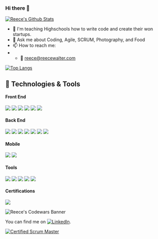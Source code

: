 ### Hi there 👋

[![Reece's Github Stats](https://github-readme-stats.vercel.app/api?username=thereeceshow&show_icons=true&theme=transparent)](https://github.com/thereeceshow/github-readme-stats) 

<!--
**thereeceshow/thereeceshow** is a ✨ _special_ ✨ repository because its `README.md` (this file) appears on your GitHub profile.

Here are some ideas to get you started:

- 🔭 I’m currently working on ...
- 🌱 I’m currently learning ...
- 👯 I’m looking to collaborate on ...
- 🤔 I’m looking for help with ...
- 💬 Ask me about ...
- 📫 How to reach me: ...
- ⚡ Fun fact: ...
-->

- 📓 I'm teaching Highschools how to write code and create their won startups.
- 💬 Ask me about Coding, Agile, SCRUM, Photography, and Food
- 📫 How to reach me: 
- - 📧 reece@reecewalter.com

[![Top Langs](https://github-readme-stats.vercel.app/api/top-langs/?username=thereeceshow&show_icons=true&theme=transparent)](https://github.com/thereeceshow/github-readme-stats)

## 🔧 Technologies & Tools

#### Front End
![](https://img.shields.io/static/v1?message=React&style=plastic&logo=react&color=009FDA&label=%20&labelColor=5c5c5c)
![](https://img.shields.io/static/v1?message=JavaScript&style=plastic&logo=javascript&color=009FDA&label=%20&labelColor=5c5c5c)
![](https://img.shields.io/static/v1?message=HTML+5&style=plastic&logo=html5&color=009FDA&label=%20&labelColor=5c5c5c)
![](https://img.shields.io/static/v1?message=CSS+3&style=plastic&logo=CSS3&color=009FDA&label=%20&labelColor=5c5c5c)
![](https://img.shields.io/static/v1?message=Bootstrap&style=plastic&logo=bootstrap&color=009FDA&label=%20&labelColor=5c5c5c)
![](https://img.shields.io/static/v1?message=Sass&style=plastic&logo=sass&color=009FDA&label=%20&labelColor=5c5c5c)

#### Back End
![](https://img.shields.io/static/v1?message=PHP&style=plastic&logo=php&color=009FDA&label=%20&labelColor=5c5c5c)
![](https://img.shields.io/static/v1?message=Laravel&style=plastic&logo=laravel&color=009FDA&label=%20&labelColor=5c5c5c)
![](https://img.shields.io/static/v1?message=Python&style=plastic&logo=python&color=009FDA&label=%20&labelColor=5c5c5c)
![](https://img.shields.io/static/v1?message=Django&style=plastic&logo=django&color=009FDA&label=%20&labelColor=5c5c5c)
![](https://img.shields.io/static/v1?message=Node&style=plastic&logo=nodedotjs&color=009FDA&label=%20&labelColor=5c5c5c)
![](https://img.shields.io/static/v1?message=Next.js&style=plastic&logo=nextdotjs&color=009FDA&label=%20&labelColor=5c5c5c)
![](https://img.shields.io/static/v1?message=Wordpress&style=plastic&logo=wordpress&color=009FDA&label=%20&labelColor=5c5c5c)

#### Mobile
![](https://img.shields.io/static/v1?message=Xcode&style=plastic&logo=xcode&color=009FDA&label=%20&labelColor=5c5c5c)
![](https://img.shields.io/static/v1?message=Swift+5&style=plastic&logo=swift&color=009FDA&label=%20&labelColor=5c5c5c)

#### Tools
![](https://img.shields.io/static/v1?message=Bash&style=plastic&logo=gnu-bash&color=009FDA&label=%20&labelColor=5c5c5c)
![](https://img.shields.io/static/v1?message=Firebase&style=plastic&logo=firebase&color=009FDA&label=%20&labelColor=5c5c5c)
![](https://img.shields.io/static/v1?message=Digital+Ocean&style=plastic&logo=digitalocean&color=009FDA&label=%20&labelColor=5c5c5c)
![](https://img.shields.io/static/v1?message=Git&style=plastic&logo=git&logoColor=white&color=009FDA&label=%20&labelColor=5c5c5c)
![](https://img.shields.io/static/v1?message=Github&style=plastic&logo=github&logoColor=white&color=009FDA&label=%20&labelColor=5c5c5c)

#### Certifications
![](https://img.shields.io/static/v1?message=CSM®&style=plastic&logo=scrumalliance&logoColor=white&color=009FDA&label=%20&labelColor=5c5c5c)


![Reece's Codewars Banner](https://www.codewars.com/users/thereeceshow/badges/small)

<!-- Actual text -->

You can find me on [![LinkedIn][1]][2].

[![Certified Scrum Master][3]][4]

<!-- Icons -->

[1]: https://raw.githubusercontent.com/MartinHeinz/MartinHeinz/master/linkedin-3-16.png (LinkedIn icon without padding)

[3]: https://bcert.me/bc/html/img/badges/generated/badge-7227.png

<!-- Links -->

[2]: https://www.linkedin.com/in/reecewalter/

[4]: https://bcert.me/suchyubxy


<!--

Former Badges:

![](https://img.shields.io/badge/%20-CSM&#174;-informational?style=plastic&logo=scrumalliance&logoColor=white&color=009FDA)
![](https://img.shields.io/badge/%20-MacOS-informational?style=plastic&logo=macos&logoColor=white&color=009FDA)
![](https://img.shields.io/badge/%20-HTML_5-informational?style=plastic&logo=html5&logoColor=white&color=009FDA)
![](https://img.shields.io/badge/%20-CSS_3-informational?style=plastic&logo=sass&logoColor=white&color=009FDA)
![](https://img.shields.io/badge/%20-Sass-informational?style=plastic&logo=css3&logoColor=white&color=009FDA)
![](https://img.shields.io/badge/%20-Bootstrap-informational?style=plastic&logo=bootstrap&logoColor=white&color=009FDA)
![](https://img.shields.io/badge/%20-JavaScript-informational?style=plastic&logo=javascript&logoColor=white&color=009FDA)
![](https://img.shields.io/badge/%20-React-informational?style=plastic&logo=react&logoColor=white&color=009FDA)
![](https://img.shields.io/badge/%20-PHP-informational?style=plastic&logo=php&logoColor=white&color=009FDA)
![](https://img.shields.io/badge/%20-Laravel-informational?style=plastic&logo=laravel&logoColor=white&color=009FDA)
![](https://img.shields.io/badge/%20-CSS_3-informational?style=plastic&logo=css3&logoColor=white&color=009FDA)
![](https://img.shields.io/badge/%20-Python-informational?style=plastic&logo=python&logoColor=white&color=009FDA)
![](https://img.shields.io/badge/%20-Django-informational?style=plastic&logo=django&logoColor=white&color=009FDA)
![](https://img.shields.io/badge/%20-Swift_5-informational?style=plastic&logo=swift&logoColor=white&color=009FDA)
![](https://img.shields.io/badge/%20-Bash-informational?style=plastic&logo=gnu-bash&logoColor=white&color=009FDA)
![](https://img.shields.io/badge/%20-Firebase-informational?style=plastic&logo=firebase&logoColor=white&color=009FDA)
![](https://img.shields.io/badge/%20-Digital_Ocean-informational?style=plastic&logo=digitalocean&logoColor=white&color=009FDA)
![](https://img.shields.io/badge/%20-Git-informational?style=plastic&logo=git&logoColor=white&color=009FDA)
![](https://img.shields.io/badge/%20-Github-informational?style=plastic&logo=github&logoColor=white&color=009FDA)
![](https://img.shields.io/badge/%20-Codewars-informational?style=plastic&logo=codewars&logoColor=white&color=009FDA)
![](https://img.shields.io/static/v1?message=React&logo=react&style=plastic&labelColor=5c5c5c&color=1182c3&logoColor=white&label=%20)
![](https://img.shields.io/static/v1?message=Codewars&style=plastic&logo=codewars&logoColor=white&color=009FDA&label=%20&labelColor=5c5c5c)
![](https://img.shields.io/static/v1?message=React&logo=react&style=plastic&labelColor=5c5c5c&color=1182c3&logoColor=white&label=%20)

-->
